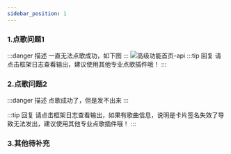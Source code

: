 ```yaml
---
sidebar_position: 1
---
```


### 1.点歌问题1
:::danger 描述
一直无法点歌成功，如下图
:::
![高级功能首页-api](/img/doc/疑问解答/QQ/QQ点歌1.png)
:::tip 回复
请点击框架日志查看输出，建议使用其他专业点歌插件哦！
:::

### 2.点歌问题2
:::danger 描述
点歌成功了，但是发不出来
:::

:::tip 回复
请点击框架日志查看输出，如果有歌曲信息，说明是卡片签名失效了导致无法发出，建议使用其他专业点歌插件哦！
:::
### 3.其他待补充